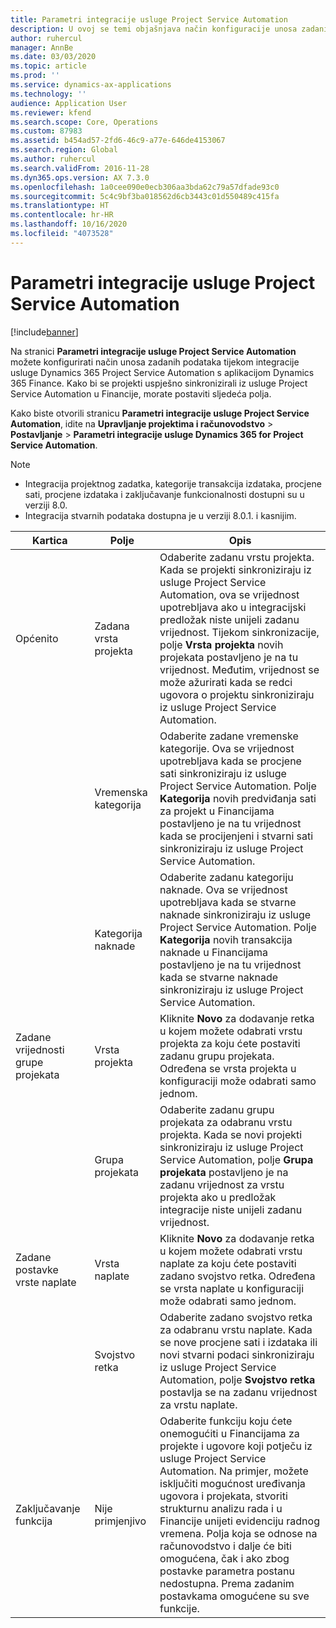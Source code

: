 ```yaml
---
title: Parametri integracije usluge Project Service Automation
description: U ovoj se temi objašnjava način konfiguracije unosa zadanih podataka tijekom integracije usluge Microsoft Dynamics 365 for Project Service Automation s Microsoftovom aplikacijom Dynamics 365 Finance.
author: ruhercul
manager: AnnBe
ms.date: 03/03/2020
ms.topic: article
ms.prod: ''
ms.service: dynamics-ax-applications
ms.technology: ''
audience: Application User
ms.reviewer: kfend
ms.search.scope: Core, Operations
ms.custom: 87983
ms.assetid: b454ad57-2fd6-46c9-a77e-646de4153067
ms.search.region: Global
ms.author: ruhercul
ms.search.validFrom: 2016-11-28
ms.dyn365.ops.version: AX 7.3.0
ms.openlocfilehash: 1a0cee090e0ecb306aa3bda62c79a57dfade93c0
ms.sourcegitcommit: 5c4c9bf3ba018562d6cb3443c01d550489c415fa
ms.translationtype: HT
ms.contentlocale: hr-HR
ms.lasthandoff: 10/16/2020
ms.locfileid: "4073528"
---
```

# <a name="project-service-automation-integration-parameters"></a>Parametri integracije usluge Project Service Automation

[!include[banner](../includes/banner.md)]

Na stranici **Parametri integracije usluge Project Service Automation** možete konfigurirati način unosa zadanih podataka tijekom integracije usluge Dynamics 365 Project Service Automation s aplikacijom Dynamics 365 Finance. Kako bi se projekti uspješno sinkronizirali iz usluge Project Service Automation u Financije, morate postaviti sljedeća polja.

Kako biste otvorili stranicu **Parametri integracije usluge Project Service Automation**, idite na **Upravljanje projektima i računovodstvo** \> **Postavljanje** \> **Parametri integracije usluge Dynamics 365 for Project Service Automation**. 

> [!NOTE]
> - Integracija projektnog zadatka, kategorije transakcija izdataka, procjene sati, procjene izdataka i zaključavanje funkcionalnosti dostupni su u verziji 8.0.
> - Integracija stvarnih podataka dostupna je u verziji 8.0.1. i kasnijim.


| Kartica                    | Polje                | Opis |
|------------------------|----------------------|-------------|
| Općenito                | Zadana vrsta projekta | Odaberite zadanu vrstu projekta. Kada se projekti sinkroniziraju iz usluge Project Service Automation, ova se vrijednost upotrebljava ako u integracijski predložak niste unijeli zadanu vrijednost. Tijekom sinkronizacije, polje **Vrsta projekta** novih projekata postavljeno je na tu vrijednost. Međutim, vrijednost se može ažurirati kada se redci ugovora o projektu sinkroniziraju iz usluge Project Service Automation. |
|                        | Vremenska kategorija        | Odaberite zadane vremenske kategorije. Ova se vrijednost upotrebljava kada se procjene sati sinkroniziraju iz usluge Project Service Automation. Polje **Kategorija** novih predviđanja sati za projekt u Financijama postavljeno je na tu vrijednost kada se procijenjeni i stvarni sati sinkroniziraju iz usluge Project Service Automation. |
|                        | Kategorija naknade         | Odaberite zadanu kategoriju naknade. Ova se vrijednost upotrebljava kada se stvarne naknade sinkroniziraju iz usluge Project Service Automation. Polje **Kategorija** novih transakcija naknade u Financijama postavljeno je na tu vrijednost kada se stvarne naknade sinkroniziraju iz usluge Project Service Automation. |
| Zadane vrijednosti grupe projekata | Vrsta projekta         | Kliknite **Novo** za dodavanje retka u kojem možete odabrati vrstu projekta za koju ćete postaviti zadanu grupu projekata. Određena se vrsta projekta u konfiguraciji može odabrati samo jednom. |
|                        | Grupa projekata        | Odaberite zadanu grupu projekata za odabranu vrstu projekta. Kada se novi projekti sinkroniziraju iz usluge Project Service Automation, polje **Grupa projekata** postavljeno je na zadanu vrijednost za vrstu projekta ako u predložak integracije niste unijeli zadanu vrijednost. |
| Zadane postavke vrste naplate  | Vrsta naplate         | Kliknite **Novo** za dodavanje retka u kojem možete odabrati vrstu naplate za koju ćete postaviti zadano svojstvo retka. Određena se vrsta naplate u konfiguraciji može odabrati samo jednom. |
|                        | Svojstvo retka        | Odaberite zadano svojstvo retka za odabranu vrstu naplate. Kada se nove procjene sati i izdataka ili novi stvarni podaci sinkroniziraju iz usluge Project Service Automation, polje **Svojstvo retka** postavlja se na zadanu vrijednost za vrstu naplate. |
| Zaključavanje funkcija  | Nije primjenjivo       | Odaberite funkciju koju ćete onemogućiti u Financijama za projekte i ugovore koji potječu iz usluge Project Service Automation. Na primjer, možete isključiti mogućnost uređivanja ugovora i projekata, stvoriti strukturnu analizu rada i u Financije unijeti evidenciju radnog vremena. Polja koja se odnose na računovodstvo i dalje će biti omogućena, čak i ako zbog postavke parametra postanu nedostupna. Prema zadanim postavkama omogućene su sve funkcije. |
